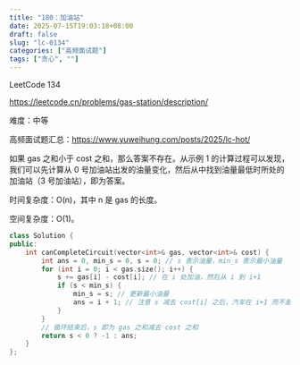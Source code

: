 ```yaml
---
title: "180：加油站"
date: 2025-07-15T19:03:18+08:00
draft: false
slug: "lc-0134"
categories: ["高频面试题"]
tags: ["贪心", ""]
---
```


LeetCode 134

https://leetcode.cn/problems/gas-station/description/

难度：中等

高频面试题汇总：https://www.yuweihung.com/posts/2025/lc-hot/

如果 gas 之和小于 cost 之和，那么答案不存在。从示例 1 的计算过程可以发现，我们可以先计算从 0 号加油站出发的油量变化，然后从中找到油量最低时所处的加油站（3 号加油站），即为答案。

时间复杂度：O(n)，其中 n 是 gas 的长度。

空间复杂度：O(1)。

<!--more-->

```cpp
class Solution {
public:
    int canCompleteCircuit(vector<int>& gas, vector<int>& cost) {
        int ans = 0, min_s = 0, s = 0; // s 表示油量，min_s 表示最小油量
        for (int i = 0; i < gas.size(); i++) {
            s += gas[i] - cost[i]; // 在 i 处加油，然后从 i 到 i+1
            if (s < min_s) {
                min_s = s; // 更新最小油量
                ans = i + 1; // 注意 s 减去 cost[i] 之后，汽车在 i+1 而不是 i
            }
        }
        // 循环结束后，s 即为 gas 之和减去 cost 之和
        return s < 0 ? -1 : ans;
    }
};
```
